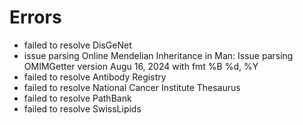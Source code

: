 # Errors

- failed to resolve DisGeNet
- issue parsing Online Mendelian Inheritance in Man: Issue parsing OMIMGetter version Augu 16, 2024 with fmt %B %d, %Y
- failed to resolve Antibody Registry
- failed to resolve National Cancer Institute Thesaurus
- failed to resolve PathBank
- failed to resolve SwissLipids